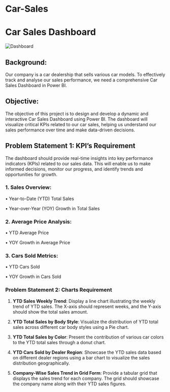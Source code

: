 # Car-Sales

# Car Sales Dashboard


![Dashboard](https://github.com/Gilbeast/Car-Sales/assets/112081867/182f10fe-9f91-4b6d-86e2-c2fc29fd42b5)

## Background: 

Our company is a car dealership that sells various car models. To effectively track and analyse our sales performance, we need a comprehensive Car Sales Dashboard in Power BI. 

## Objective:

The objective of this project is to design and develop a dynamic and interactive Car Sales Dashboard using Power BI. The dashboard will visualize critical KPIs related to our car sales, helping us understand our sales performance over time and make data-driven decisions.

## Problem Statement 1: KPI’s Requirement

The dashboard should provide real-time insights into key performance indicators (KPIs) related to our sales data. This will enable us to make informed decisions, monitor our progress, and identify trends and opportunities for growth.

### 1.	Sales Overview:

•	Year-to-Date (YTD) Total Sales

•	Year-over-Year (YOY) Growth in Total Sales

### 2.	Average Price Analysis:

•	YTD Average Price

•	YOY Growth in Average Price

### 3.	Cars Sold Metrics:

•	YTD Cars Sold

•	YOY Growth in Cars Sold


### Problem Statement 2: Charts Requirement

1.	**YTD Sales Weekly Trend**: Display a line chart illustrating the weekly trend of YTD sales. The X-axis should represent weeks, and the Y-axis should show the total sales amount.
	
2.	**YTD Total Sales by Body Style**: Visualize the distribution of YTD total sales across different car body styles using a Pie chart.
	
3.	**YTD Total Sales by Color**: Present the contribution of various car colors to the YTD total sales through a donut chart.
  
4.	**YTD Cars Sold by Dealer Region**: Showcase the YTD sales data based on different dealer regions using a bar chart to visualize the sales distribution geographically.
  
5.	**Company-Wise Sales Trend in Grid Form**: Provide a tabular grid that displays the sales trend for each company. The grid should showcase the company name along with their YTD sales figures.

